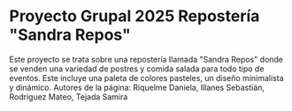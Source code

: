 # Proyecto Grupal 2025 Repostería "Sandra Repos"
Este proyecto se trata sobre una repostería llamada "Sandra Repos" donde se venden una variedad de postres y comida salada para todo tipo de eventos. Este incluye una paleta de colores pasteles, un diseño minimalista y dinámico.
Autores de la página: 
Riquelme Daniela, Illanes Sebastián, Rodriguez Mateo, Tejada Samira
